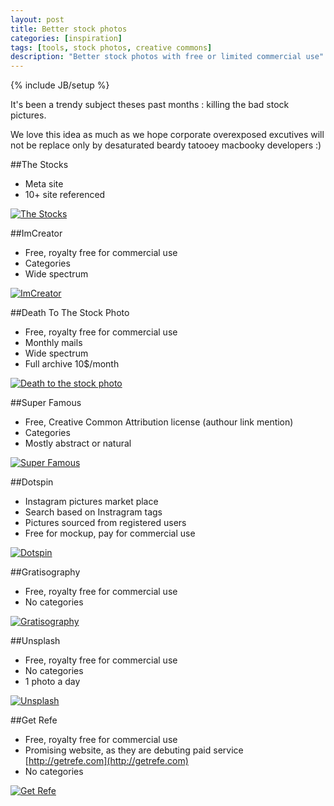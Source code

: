 ```yaml
---
layout: post
title: Better stock photos
categories: [inspiration]
tags: [tools, stock photos, creative commons]
description: "Better stock photos with free or limited commercial use"
---
```

{% include JB/setup %}

It's been a trendy subject theses past months : killing the bad stock pictures.

We love this idea as much as we hope corporate overexposed excutives will not be replace only by desaturated beardy tatooey macbooky developers :)

##The Stocks
- Meta site
- 10+ site referenced

[![The Stocks](http://haveidols.com/grabs/Screen%20Shot%202014-08-26%20at%2010.44.19.png)](http://thestocks.im/)

##ImCreator
- Free, royalty free for commercial use
- Categories
- Wide spectrum

[![ImCreator](http://haveidols.com/grabs/Screen%20Shot%202014-07-02%20at%2017.57.55.png)](http://www.imcreator.com/free)

##Death To The Stock Photo
- Free, royalty free for commercial use
- Monthly mails
- Wide spectrum
- Full archive 10$/month

[![Death to the stock photo](http://haveidols.com/grabs/Screen%20Shot%202014-07-02%20at%2017.55.52.png)](http://deathtothestockphoto.com)

##Super Famous
- Free, Creative Common Attribution license (authour link mention)
- Categories
- Mostly abstract or natural

[![Super Famous](http://haveidols.com/grabs/Screen%20Shot%202014-07-02%20at%2018.04.28.png)](http://superfamous.com)

##Dotspin
- Instagram pictures market place
- Search based on Instragram tags
- Pictures sourced from registered users
- Free for mockup, pay for commercial use

[![Dotspin](http://haveidols.com/grabs/Screen%20Shot%202014-07-02%20at%2018.15.20.png)](http://www.dotspin.com)

##Gratisography
- Free, royalty free for commercial use
- No categories

[![Gratisography](http://haveidols.com/grabs/Screen%20Shot%202014-07-02%20at%2017.53.03.png)](http://gratisography.com)

##Unsplash
- Free, royalty free for commercial use
- No categories
- 1 photo a day

[![Unsplash](http://haveidols.com/grabs/Screen%20Shot%202014-07-02%20at%2017.54.50.png)](http://unsplash.com)

##Get Refe
- Free, royalty free for commercial use
- Promising website, as they are debuting paid service [http://getrefe.com](http://getrefe.com)
- No categories

[![Get Refe](http://haveidols.com/grabs/Screen%20Shot%202014-07-02%20at%2018.02.21.png)](http://getrefe.tumblr.com)





